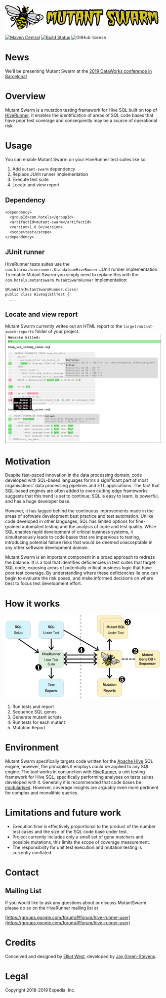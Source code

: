 ![Picture of a mutated bee and title text that reads 'Mutant Swarm'](src/main/resources/img/logo.png "Mutant Swarm")

[![Maven Central](https://maven-badges.herokuapp.com/maven-central/com.hotels/mutant-swarm/badge.svg?subject=com.hotels:mutant-swarm)](https://maven-badges.herokuapp.com/maven-central/com.hotels/mutant-swarm) [![Build Status](https://travis-ci.org/HotelsDotCom/mutant-swarm.svg?branch=master)](https://travis-ci.org/HotelsDotCom/mutant-swarm) ![GitHub license](https://img.shields.io/github/license/HotelsDotCom/mutant-swarm.svg)

# News
We'll be presenting Mutant Swarm at the [2019 DataWorks conference in Barcelona!](https://dataworkssummit.com/barcelona-2019/session/mutant-tests-too-the-sql/)

# Overview
Mutant Swarm is a mutation testing framework for Hive SQL built on top of [HiveRunner](https://github.com/klarna/HiveRunner).
It enables the identification of areas of SQL code bases that have poor test coverage and consequently may be a source
of operational risk.

# Usage
You can enable Mutant Swarm on your HiveRunner test suites like so:
1. Add `mutant-swarm` dependency 
2. Replace JUnit runner implementation
3. Execute test suite
4. Locate and view report

## Dependency
    <dependency>
      <groupId>com.hotels</groupId>
      <artifactId>mutant-swarm</artifactId>
      <version>1.0.0</version>   
      <scope>test</scope>
    </dependency>

## JUnit runner
HiveRunner tests suites use the `com.klarna.hiverunner.StandaloneHiveRunner` JUnit runner implementation. To enable
Mutant Swarm you simply need to replace this with the `com.hotels.mutantswarm.MutantSwarmRunner` implementation:

    @RunWith(MutantSwarmRunner.class)
    public class HiveSqlEtlTest {
      ...

## Locate and view report
Mutant Swarm currently writes out an HTML report to the `target/mutant-swarm-reports` folder of your project.
![Picture of a report generated by mutant swarm](doc/report.png "Example Mutation Report")

# Motivation
Despite fast-paced innovation in the data processing domain, code developed with SQL-based languages forms a significant
part of most organisations' data processing pipelines and ETL applications. The fact that SQL-based engines are often added
to even cutting edge frameworks suggests that this trend is set to continue; SQL is easy to learn, is powerful, and has a
huge developer base.

However, it has lagged behind the continuous improvements made in the areas of software development best practice and
test automation. Unlike code developed in other languages, SQL has limited options for fine-grained automated testing
and the analysis of code and test quality. While SQL enables rapid development of critical business systems, it
simultaneously leads to code bases that are impervious to testing, introducing potential failure risks that would
be deemed unacceptable in any other software development domain.

Mutant Swarm is an important component in a broad approach to redress the balance. It is a tool that identifies
deficiencies in test suites that target SQL code, exposing areas of potentially critical business logic that have poor
test coverage. By understanding where these deficiencies lie one can begin to evaluate the risk posed, and make
informed decisions on where best to focus test development effort.

# How it works
![Picture of the system diagram for how mutant swarm works](doc/system_diagram.png "System Diagram") 
1. Run tests and report
2. Sequence SQL genes
3. Generate mutant scripts
4. Run tests for each mutant
5. Mutation Report

# Environment
Mutant Swarm specifically targets code written for the [Apache Hive](http://hive.apache.org) SQL engine, however, the
principles it employs could be applied to any SQL engine. The tool works in conjunction with [HiveRunner](https://github.com/klarna/HiveRunner),
a unit testing framework for Hive SQL, specifically performing analyses on tests suites developed with it. Generally it
is recommended that code bases be [modularised](https://cwiki.apache.org/confluence/display/Hive/Unit+Testing+Hive+SQL#UnitTestingHiveSQL-Modularisation).
However, coverage insights are arguably even more pertinent for complex and monolithic queries.

# Limitations and future work
* Execution time is effectively proportional to the product of the number test cases and the size of the SQL code base under test.
* Project currently includes only a small set of gene matchers and possible mutations, this limits the scope of coverage measurement.
* The responsibility for unit test execution and mutation testing is currently conflated.
 
# Contact

## Mailing List
If you would like to ask any questions about or discuss MutantSwarm please do so on the HiveRunner mailing list at

[https://groups.google.com/forum/#!forum/hive-runner-user](https://groups.google.com/forum/#!forum/hive-runner-user)

# Credits
Conceived and designed by [Elliot West](https://github.com/teabot), developed by [Jay Green-Stevens](https://github.com/JayGreeeen).

# Legal
Copyright 2018-2019 Expedia, Inc.

